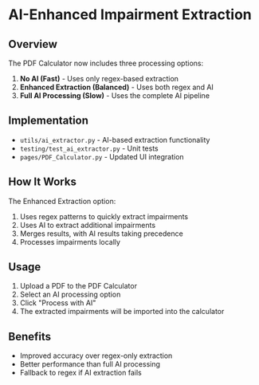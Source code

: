 # AI-Enhanced Impairment Extraction  
  
## Overview  
  
The PDF Calculator now includes three processing options:  
  
1. **No AI (Fast)** - Uses only regex-based extraction  
2. **Enhanced Extraction (Balanced)** - Uses both regex and AI  
3. **Full AI Processing (Slow)** - Uses the complete AI pipeline 
  
## Implementation  
  
- `utils/ai_extractor.py` - AI-based extraction functionality  
- `testing/test_ai_extractor.py` - Unit tests  
- `pages/PDF_Calculator.py` - Updated UI integration  
  
## How It Works  
  
The Enhanced Extraction option:  
1. Uses regex patterns to quickly extract impairments  
2. Uses AI to extract additional impairments  
3. Merges results, with AI results taking precedence  
4. Processes impairments locally 
  
## Usage  
  
1. Upload a PDF to the PDF Calculator  
2. Select an AI processing option  
3. Click "Process with AI"  
4. The extracted impairments will be imported into the calculator  
  
## Benefits  
  
- Improved accuracy over regex-only extraction  
- Better performance than full AI processing  
- Fallback to regex if AI extraction fails 
